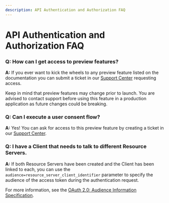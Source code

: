 ```yaml
---
description: API Authentication and Authorization FAQ
---
```


# API Authentication and Authorization FAQ

### Q: How can I get access to preview features?

**A:** If you ever want to kick the wheels to any preview feature listed on the documentation you can submit a ticket in our [Support Center](https://support.auth0.com) requesting access.

Keep in mind that preview features may change prior to launch. You are advised to contact support before using this feature in a production application as future changes could be breaking.

### Q: Can I execute a user consent flow?

**A:** Yes! You can ask for access to this preview feature by creating a ticket in our [Support Center](https://support.auth0.com).

### Q: I have a Client that needs to talk to different Resource Servers.

**A:**  If both Resource Servers have been created and the Client has been linked to each, you can use the `audience=resource_server_client_identifier` parameter to specify the audience of the access token during the authentication request.

For more information, see the [OAuth 2.0: Audience Information Specification](https://tools.ietf.org/html/draft-tschofenig-oauth-audience-00#section-3).
